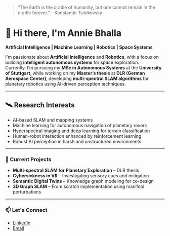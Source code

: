 > “The Earth is the cradle of humanity, but one cannot remain in the cradle forever.” – Konstantin Tsiolkovsky

# 👋 Hi there, I'm Annie Bhalla  
**Artificial Intelligence | Machine Learning | Robotics | Space Systems**

I'm passionate about **Artificial Intelligence** and **Robotics**, with a focus on building **intelligent autonomous systems** for space exploration.  
Currently, I’m pursuing my **MSc in Autonomous Systems** at the **University of Stuttgart**, while working on my **Master’s thesis** at **DLR (German Aerospace Center)**, developing **multi-spectral SLAM algorithms** for planetary robotics using AI-driven perception techniques.

---

## 🛰️ Research Interests
- AI-based SLAM and mapping systems
- Machine learning for autonomous navigation of planetary rovers
- Hyperspectral imaging and deep learning for terrain classification
- Human-robot interaction enhanced by reinforcement learning
- Robust AI perception in harsh and unstructured environments

---

### 🚀 Current Projects
- **Multi-spectral SLAM for Planetary Exploration** – DLR thesis  
- **Cybersickness in VR** – Investigating sensory cues and mitigation  
- **Semantic Digital Twins** – Knowledge graph modeling for co-design  
- **3D Graph SLAM** – From scratch implementation using manifold perturbations

---

### 📫 Let's Connect
- [LinkedIn](https://www.linkedin.com/in/anniebhalla)
- [Email](mailto:anniebhalla16@gmail.com)

